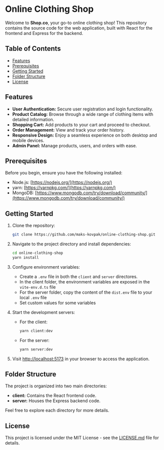 # Online Clothing Shop

Welcome to **Shop.co**, your go-to online clothing shop! This repository contains the source code for the web
application, built with React for the frontend and Express for the backend.

## Table of Contents

- [Features](#features)
- [Prerequisites](#prerequisites)
- [Getting Started](#getting-started)
- [Folder Structure](#folder-structure)
- [License](#license)

## Features

- **User Authentication:** Secure user registration and login functionality.
- **Product Catalog:** Browse through a wide range of clothing items with detailed information.
- **Shopping Cart:** Add products to your cart and proceed to checkout.
- **Order Management:** View and track your order history.
- **Responsive Design:** Enjoy a seamless experience on both desktop and mobile devices.
- **Admin Panel:** Manage products, users, and orders with ease.

## Prerequisites

Before you begin, ensure you have the following installed:

- Node.js: [https://nodejs.org/](https://nodejs.org/)
- yarn: [https://yarnpkg.com/](https://yarnpkg.com/)
- MongoDB: [https://www.mongodb.com/try/download/community/](https://www.mongodb.com/try/download/community/)

## Getting Started

1. Clone the repository:

   ```bash
   git clone https://github.com/maks-kovpak/online-clothing-shop.git
   ```

2. Navigate to the project directory and install dependencies:

   ```bash
   cd online-clothing-shop
   yarn install
   ```

3. Configure environment variables:

   - Create a `.env` file in both the `client` and `server` directores.
   - In the client folder, the environment variables are exposed in the `vite-env.d.ts` file
   - For the server folder, copy the content of the `dist.env` file to your local `.env` file
   - Set custom values for some variables

4. Start the development servers:

   - For the client:

     ```bash
     yarn client:dev
     ```

   - For the server:

     ```bash
     yarn server:dev
     ```

5. Visit [http://localhost:5173](http://localhost:5173) in your browser to access the application.

## Folder Structure

The project is organized into two main directories:

- **client:** Contains the React frontend code.
- **server:** Houses the Express backend code.

Feel free to explore each directory for more details.

## License

This project is licensed under the MIT License - see the [LICENSE.md](LICENSE) file for details.
